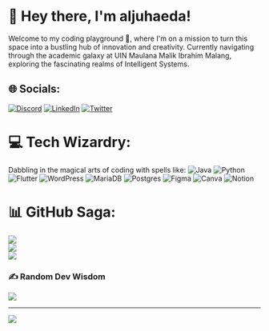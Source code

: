 # 👋 Hey there, I'm aljuhaeda!
Welcome to my coding playground 🚀, where I'm on a mission to turn this space into a bustling hub of innovation and creativity. Currently navigating through the academic galaxy at UIN Maulana Malik Ibrahim Malang, exploring the fascinating realms of Intelligent Systems.


## 🌐 Socials:
[![Discord](https://img.shields.io/badge/Discord-%237289DA.svg?logo=discord&logoColor=white)](https://discord.gg/alas_sala) [![LinkedIn](https://img.shields.io/badge/LinkedIn-%230077B5.svg?logo=linkedin&logoColor=white)](https://linkedin.com/in/aljuhaeda) [![Twitter](https://img.shields.io/badge/Twitter-%231DA1F2.svg?logo=Twitter&logoColor=white)](https://twitter.com/aljuhaedaa) 

# 💻 Tech Wizardry:
Dabbling in the magical arts of coding with spells like:
![Java](https://img.shields.io/badge/java-%23ED8B00.svg?style=for-the-badge&logo=openjdk&logoColor=white) ![Python](https://img.shields.io/badge/python-3670A0?style=for-the-badge&logo=python&logoColor=ffdd54) ![Flutter](https://img.shields.io/badge/Flutter-%2302569B.svg?style=for-the-badge&logo=Flutter&logoColor=white) ![WordPress](https://img.shields.io/badge/WordPress-%23117AC9.svg?style=for-the-badge&logo=WordPress&logoColor=white) ![MariaDB](https://img.shields.io/badge/MariaDB-003545?style=for-the-badge&logo=mariadb&logoColor=white) ![Postgres](https://img.shields.io/badge/postgres-%23316192.svg?style=for-the-badge&logo=postgresql&logoColor=white) ![Figma](https://img.shields.io/badge/figma-%23F24E1E.svg?style=for-the-badge&logo=figma&logoColor=white) ![Canva](https://img.shields.io/badge/Canva-%2300C4CC.svg?style=for-the-badge&logo=Canva&logoColor=white) ![Notion](https://img.shields.io/badge/Notion-%23000000.svg?style=for-the-badge&logo=notion&logoColor=white)
# 📊 GitHub Saga:
![](https://github-readme-stats.vercel.app/api?username=aljuhaeda&theme=graywhite&hide_border=false&include_all_commits=true&count_private=true)<br/>
![](https://github-readme-streak-stats.herokuapp.com/?user=aljuhaeda&theme=graywhite&hide_border=false)<br/>
![](https://github-readme-stats.vercel.app/api/top-langs/?username=aljuhaeda&theme=graywhite&hide_border=false&include_all_commits=true&count_private=true&layout=compact)

### ✍️ Random Dev Wisdom
![](https://quotes-github-readme.vercel.app/api?type=horizontal&theme=radical)

---
[![](https://visitcount.itsvg.in/api?id=aljuhaeda&icon=2&color=12)](https://visitcount.itsvg.in)
